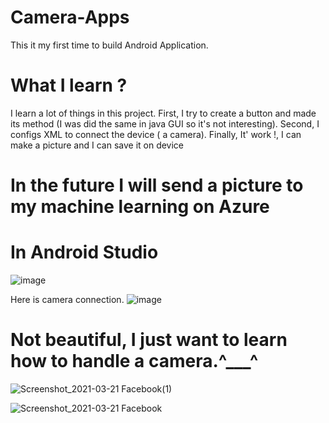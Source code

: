# Camera-Apps
This it my first time to build Android Application.
# What I learn ?
I learn a lot of things in this project.
First, I try to create a button and made its method (I was did the same in java GUI so it's not interesting).
Second, I configs XML to connect the device ( a camera).
Finally, It' work !, I can make a picture and I can save it on device 
# In the future I will send a picture to my machine learning on Azure
# In Android Studio
![image](https://user-images.githubusercontent.com/48640302/111886054-f4b27780-89fd-11eb-98cf-08ba4283ab65.png)

Here is camera connection.
![image](https://user-images.githubusercontent.com/48640302/111886041-e95f4c00-89fd-11eb-9571-3dbdcfac89bf.png)

# Not beautiful, I just want to learn how to handle a camera.^___^

![Screenshot_2021-03-21 Facebook(1)](https://user-images.githubusercontent.com/48640302/111886319-8a9ad200-89ff-11eb-8e63-2be63b4df1cc.png)

![Screenshot_2021-03-21 Facebook](https://user-images.githubusercontent.com/48640302/111886370-b61dbc80-89ff-11eb-9d49-05f8e7f5b421.png)
